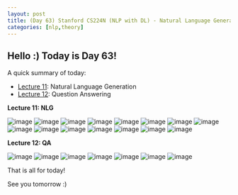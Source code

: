 ```yaml
---
layout: post
title: (Day 63) Stanford CS224N (NLP with DL) - Natural Language Generation, Question Answering
categories: [nlp,theory]
---
```


## Hello :) Today is Day 63!
A quick summary of today:
* [Lecture 11](https://youtu.be/N9L32bFieEY?list=PLoROMvodv4rMFqRtEuo6SGjY4XbRIVRd4): Natural Language Generation
* [Lecture 12](https://youtu.be/NcqfHa0_YmU?list=PLoROMvodv4rMFqRtEuo6SGjY4XbRIVRd4): Question Answering

**Lecture 11: NLG**

![image](https://github.com/user-attachments/assets/8ea0704a-49fa-4a9c-bbb6-69fe415ada5e)
![image](https://github.com/user-attachments/assets/c92a087b-79d7-443c-a157-4f97892f1851)
![image](https://github.com/user-attachments/assets/f6716104-45ab-45cf-b1d6-4b4cf4860778)
![image](https://github.com/user-attachments/assets/fa95cddd-ad67-48a7-bde8-cbbd552d314a)
![image](https://github.com/user-attachments/assets/5e6b4517-1767-4faa-b667-62eb9eb52df0)
![image](https://github.com/user-attachments/assets/3ec55ca1-4d22-4d54-98a2-3ebbcaae2904)
![image](https://github.com/user-attachments/assets/bc716a6b-86fd-493c-a606-5263759634de)
![image](https://github.com/user-attachments/assets/95e428d7-1036-4440-a217-fc637be9a7e8)
![image](https://github.com/user-attachments/assets/6f0a3d88-2ff0-44ae-960b-8c6d3a090c5c)
![image](https://github.com/user-attachments/assets/47d5ef54-23ed-4d26-b135-2f09b8fedbd7)
![image](https://github.com/user-attachments/assets/1ac0ae12-c082-40cc-952a-9e0725fceb8c)
![image](https://github.com/user-attachments/assets/36483454-dfd3-4a48-a6a8-3806d0e3e78f)
![image](https://github.com/user-attachments/assets/6f4c6592-c686-4ec1-a5f2-bb3f6755f056)
![image](https://github.com/user-attachments/assets/e18f8d56-522e-4201-8eab-66fd3f90f863)
![image](https://github.com/user-attachments/assets/f2e1c06a-7904-4138-9fb9-6f962dd3887e)

**Lecture 12: QA**

![image](https://github.com/user-attachments/assets/d11dc6ec-6aa6-48dc-a572-4443899fc399)
![image](https://github.com/user-attachments/assets/cee970f3-3f8b-4218-9c9e-d1c5d791a947)
![image](https://github.com/user-attachments/assets/550b2a52-4d0f-40bd-88ad-8d925ee7448f)
![image](https://github.com/user-attachments/assets/2a76e00c-bd4b-4c09-873d-71d31e645ff2)
![image](https://github.com/user-attachments/assets/452ee6d7-0ed1-481f-ae55-8bba77d36d64)
![image](https://github.com/user-attachments/assets/5d2127a0-cfbd-4dcf-be37-b67f9c6f1f34)
![image](https://github.com/user-attachments/assets/f1c4d8b9-eb06-4d86-835b-95a1486a8792)


That is all for today!

See you tomorrow :)
